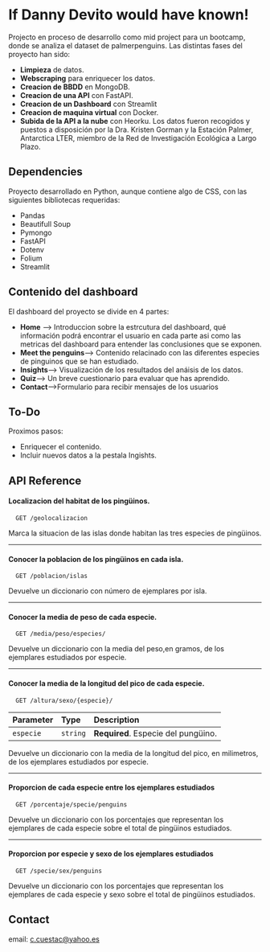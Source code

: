 
# If Danny Devito would have known!

Projecto en proceso de desarrollo como mid project para un bootcamp, donde se analiza el dataset de palmerpenguins. 
Las distintas fases del proyecto han sido:
- **Limpieza** de datos.
- **Webscraping** para enriquecer los datos.
- **Creacion de BBDD** en MongoDB.
- **Creacion de una API** con FastAPI.
- **Creacion de un Dashboard** con Streamlit
- **Creacion de maquina virtual** con Docker.
- **Subida de la API a la nube** con Heorku.
Los datos fueron recogidos y puestos a disposición por la Dra. Kristen Gorman y la Estación Palmer, Antarctica LTER, miembro de la Red de Investigación Ecológica a Largo Plazo.


## Dependencies

Proyecto desarrollado en Python, aunque contiene algo de CSS, con las siguientes bibliotecas requeridas:
- Pandas
- Beautifull Soup
- Pymongo
- FastAPI
- Dotenv
- Folium
- Streamlit

## Contenido del dashboard 

El dashboard del proyecto se divide en 4 partes:
- **Home** --> Introduccion sobre la estrcutura del dashboard, qué información podrá encontrar el usuario en cada parte asi como las metricas del dashboard para entender las conclusiones que se exponen.
- **Meet the penguins**--> Contenido relacinado con las diferentes especies de pinguinos que se han estudiado. 
- **Insights**--> Visualización de los resultados del anáisis de los datos. 
- **Quiz**--> Un breve cuestionario para evaluar que has aprendido.
- **Contact**-->Formulario para recibir mensajes de los usuarios
## To-Do

Proximos pasos:

- Enriquecer el contenido. 
- Incluir nuevos datos a la pestala Ingishts.

## API Reference

#### Localizacion del habitat de los pingüinos.

```http
  GET /geolocalizacion
```
Marca la situacion de las islas donde habitan las tres especies de pingüinos.

***

#### Conocer la poblacion de los pingüinos en cada isla.

```http
  GET /poblacion/islas
```

Devuelve un diccionario con número de ejemplares por isla.

***
#### Conocer la media de peso de cada especie.

```http
  GET /media/peso/especies/
```


Devuelve un diccionario con la media del peso,en gramos, de los ejemplares estudiados por especie.

***
#### Conocer la media de la longitud del pico de cada especie.
```http
  GET /altura/sexo/{especie}/
```

| Parameter | Type     | Description                       |
| :-------- | :------- | :-------------------------------- |
| `especie`      | `string` | **Required**. Especie del pungüino. |


Devuelve un diccionario con la media de la longitud del pico, en milimetros, de los ejemplares estudiados por especie.

***
#### Proporcion de cada especie entre los ejemplares estudiados

```http
  GET /porcentaje/specie/penguins
```



Devuelve un diccionario con los porcentajes que representan los ejemplares de cada especie sobre el total de pingüinos estudiados.

***

#### Proporcion por especie y sexo de los ejemplares estudiados

```http
  GET /specie/sex/penguins
```


Devuelve un diccionario con los porcentajes que representan los ejemplares de cada especie y sexo sobre el total de pingüinos estudiados.




## Contact
email: c.cuestac@yahoo.es
